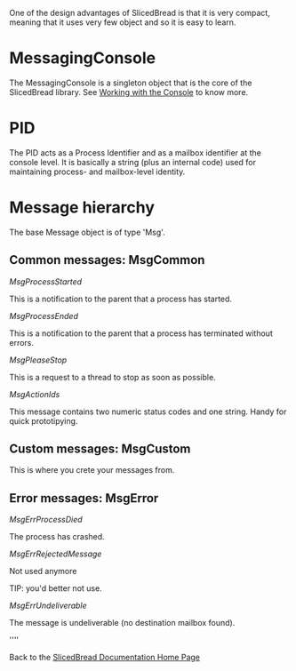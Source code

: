 
One of the design advantages of SlicedBread is that it is very compact, meaning that 
it uses very few object and so it is easy to learn.

MessagingConsole
================

The MessagingConsole is a singleton object that is the core of the SlicedBread library.
See [Working with the Console](Working-with-the-Console.md) to know more.

PID
===

The PID acts as a Process Identifier and as a mailbox identifier at the console level.
It is basically a string (plus an internal code) used for maintaining process- 
and mailbox-level identity.

Message hierarchy
=================

The base Message object is of type 'Msg'.

Common messages: MsgCommon
--------------------------

*MsgProcessStarted*

This is a notification to the parent that a process has started.

*MsgProcessEnded*

This is a notification to the parent that a process has terminated without errors.

*MsgPleaseStop*

This is a request to a thread to stop as soon as possible.

*MsgActionIds*

This message contains two numeric status codes and one string. Handy for quick prototipying.

Custom messages: MsgCustom
--------------------------

This is where you crete your messages from.

Error messages: MsgError
------------------------

*MsgErrProcessDied*

The process has crashed.

*MsgErrRejectedMessage*

Not used anymore

TIP: you'd better not use.

*MsgErrUndeliverable*

The message is undeliverable (no destination mailbox found).



''''

Back to the [SlicedBread Documentation Home Page](Home.md)


